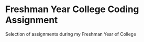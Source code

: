 # Freshman Year College Coding Assignment
 Selection of assignments during my Freshman Year of College
